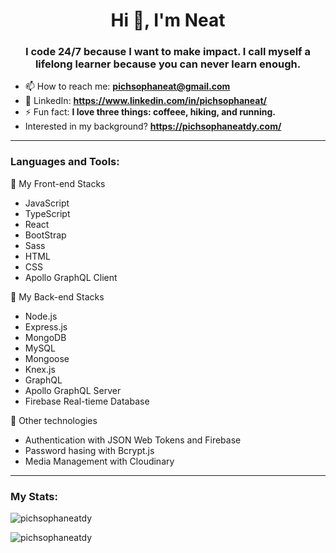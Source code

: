 <h1 align="center">Hi 👋, I'm Neat</h1>
<h3 align="center">I code 24/7 because I want to make impact. I call myself a lifelong learner because you can never learn enough.</h3>

- 📫 How to reach me: **pichsophaneat@gmail.com**
- 🔗 LinkedIn: **https://www.linkedin.com/in/pichsophaneat/**
- ⚡ Fun fact: **I love three things: coffeee, hiking, and running.**
- Interested in my background? **https://pichsophaneatdy.com/**

<p align="left">
</p>

---

<h3 align="left">Languages and Tools:</h3>
<p>📍 My Front-end Stacks</p>
<ul>
  <li>JavaScript</li>
  <li>TypeScript</li>
  <li>React</li>
  <li>BootStrap</li>
  <li>Sass</li>
  <li>HTML</li>
  <li>CSS</li>
  <li>Apollo GraphQL Client</li>
</ul>
<p>📍 My Back-end Stacks</p>
<ul>
  <li>Node.js</li>
  <li>Express.js</li>
  <li>MongoDB</li>
  <li>MySQL</li>
  <li>Mongoose</li>
  <li>Knex.js</li>
  <li>GraphQL</li>
  <li>Apollo GraphQL Server</li>
  <li>Firebase Real-tieme Database</li>
</ul>
<p>📍 Other technologies</p>
<ul>
  <li>Authentication with JSON Web Tokens and Firebase</li>
  <li>Password hasing with Bcrypt.js</li>
  <li>Media Management with Cloudinary</li>
</ul>

---

<h3 align="left">My Stats:</h3>
<p><img align="center" src="https://github-readme-stats.vercel.app/api/top-langs?username=pichsophaneatdy&show_icons=true&locale=en&layout=compact" alt="pichsophaneatdy" /></p>

<p><img align="center" src="https://github-readme-streak-stats.herokuapp.com/?user=pichsophaneatdy&" alt="pichsophaneatdy" /></p>

